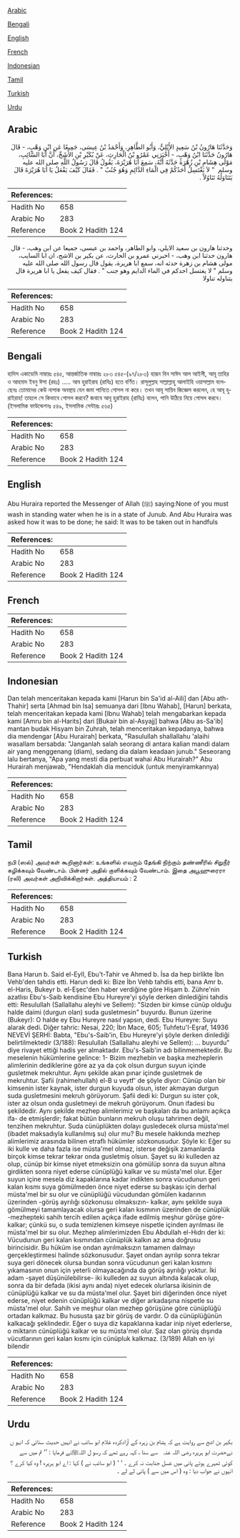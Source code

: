 [Arabic](#arabic)

[Bengali](#bengali)

[English](#english)

[French](#french)

[Indonesian](#indonesian)

[Tamil](#tamil)

[Turkish](#turkish)

[Urdu](#urdu)

## Arabic


<div dir="rtl" lang="ar" style={{fontSize:'larger',backgroundColor:'#f8f9fa',padding:20}}>
وَحَدَّثَنَا هَارُونُ بْنُ سَعِيدٍ الأَيْلِيُّ، وَأَبُو الطَّاهِرِ، وَأَحْمَدُ بْنُ عِيسَى، جَمِيعًا عَنِ ابْنِ وَهْبٍ، - قَالَ هَارُونُ حَدَّثَنَا ابْنُ وَهْبٍ، - أَخْبَرَنِي عَمْرُو بْنُ الْحَارِثِ، عَنْ بُكَيْرِ بْنِ الأَشَجِّ، أَنَّ أَبَا السَّائِبِ، مَوْلَى هِشَامِ بْنِ زُهْرَةَ حَدَّثَهُ أَنَّهُ، سَمِعَ أَبَا هُرَيْرَةَ، يَقُولُ قَالَ رَسُولُ اللَّهِ صلى الله عليه وسلم ‏ "‏ لاَ يَغْتَسِلُ أَحَدُكُمْ فِي الْمَاءِ الدَّائِمِ وَهُوَ جُنُبٌ ‏"‏ ‏.‏ فَقَالَ كَيْفَ يَفْعَلُ يَا أَبَا هُرَيْرَةَ قَالَ يَتَنَاوَلُهُ تَنَاوُلاً ‏.‏
</div>
<div style={{backgroundColor:'#f8f9fa',padding:20, marginBottom: 10}}><table> <thead> <tr> <th>References:</th> <th></th> </tr> </thead> <tbody><tr><td>Hadith No</td><td>658</td></tr><tr><td>Arabic No</td><td>283</td></tr><tr><td>Reference</td><td>Book 2 Hadith 124</td></tr></tbody></table></div>


<div dir="rtl" lang="ar" style={{fontSize:'larger',backgroundColor:'#f8f9fa',padding:20}}>
وحدثنا هارون بن سعيد الايلي، وابو الطاهر، واحمد بن عيسى، جميعا عن ابن وهب، - قال هارون حدثنا ابن وهب، - اخبرني عمرو بن الحارث، عن بكير بن الاشج، ان ابا السايب، مولى هشام بن زهرة حدثه انه، سمع ابا هريرة، يقول قال رسول الله صلى الله عليه وسلم " لا يغتسل احدكم في الماء الدايم وهو جنب " . فقال كيف يفعل يا ابا هريرة قال يتناوله تناولا
</div>
<div style={{backgroundColor:'#f8f9fa',padding:20, marginBottom: 10}}><table> <thead> <tr> <th>References:</th> <th></th> </tr> </thead> <tbody><tr><td>Hadith No</td><td>658</td></tr><tr><td>Arabic No</td><td>283</td></tr><tr><td>Reference</td><td>Book 2 Hadith 124</td></tr></tbody></table></div>

## Bengali


<div dir="ltr" lang="bn" style={{fontSize:'larger',backgroundColor:'#f8f9fa',padding:20}}>
হাদিস একাডেমি নাম্বারঃ ৫৪৫, আন্তর্জাতিক নাম্বারঃ ২৮৩ ৫৪৫-(৯৭/২৮৩) হারূন বিন সাঈদ আল আইলী, আবূ তাহির ও আহমাদ ইবনু ঈসা (রহঃ) ..... আব হুরাইরাহ (রাযিঃ) হতে বর্ণিত। রাসূলুল্লাহ সাল্লাল্লাহু আলাইহি ওয়াসাল্লাম বলেছেনঃ তোমাদের কেউ নাপাক অবস্থায় যেন জমা পানিতে গোসল না করে। তখন আবূ সায়িব জিজ্ঞেস করলেন, হে আবূ হুরাইরাহ! তাহলে সে কিভাবে গোসল করবে? জবাবে আবূ হুরাইরাহ (রাযিঃ) বলেন, পানি উঠিয়ে নিয়ে গোসল করবে। (ইসলামিক ফাউন্ডেশনঃ ৫৪৯, ইসলামিক সেন্টারঃ ৫৬৫)
</div>
<div style={{backgroundColor:'#f8f9fa',padding:20, marginBottom: 10}}><table> <thead> <tr> <th>References:</th> <th></th> </tr> </thead> <tbody><tr><td>Hadith No</td><td>658</td></tr><tr><td>Arabic No</td><td>283</td></tr><tr><td>Reference</td><td>Book 2 Hadith 124</td></tr></tbody></table></div>

## English


<div dir="ltr" lang="en" style={{fontSize:'larger',backgroundColor:'#f8f9fa',padding:20}}>
Abu Huraira reported the Messenger of Allah (ﷺ) saying:None of you must wash in standing water when he is in a state of Junub. And Abu Huraira was asked how it was to be done; he said: It was to be taken out in handfuls
</div>
<div style={{backgroundColor:'#f8f9fa',padding:20, marginBottom: 10}}><table> <thead> <tr> <th>References:</th> <th></th> </tr> </thead> <tbody><tr><td>Hadith No</td><td>658</td></tr><tr><td>Arabic No</td><td>283</td></tr><tr><td>Reference</td><td>Book 2 Hadith 124</td></tr></tbody></table></div>

## French


<div dir="ltr" lang="fr" style={{fontSize:'larger',backgroundColor:'#f8f9fa',padding:20}}>

</div>
<div style={{backgroundColor:'#f8f9fa',padding:20, marginBottom: 10}}><table> <thead> <tr> <th>References:</th> <th></th> </tr> </thead> <tbody><tr><td>Hadith No</td><td>658</td></tr><tr><td>Arabic No</td><td>283</td></tr><tr><td>Reference</td><td>Book 2 Hadith 124</td></tr></tbody></table></div>

## Indonesian


<div dir="ltr" lang="id" style={{fontSize:'larger',backgroundColor:'#f8f9fa',padding:20}}>
Dan telah menceritakan kepada kami [Harun bin Sa'id al-Aili] dan [Abu ath-Thahir] serta [Ahmad bin Isa] semuanya dari [Ibnu Wahab], [Harun] berkata, telah menceritakan kepada kami [Ibnu Wahab] telah mengabarkan kepada kami [Amru bin al-Harits] dari [Bukair bin al-Asyajj] bahwa [Abu as-Sa'ib] mantan budak Hisyam bin Zuhrah, telah menceritakan kepadanya, bahwa dia mendengar [Abu Hurairah] berkata, "Rasulullah shallallahu 'alaihi wasallam bersabda: "Janganlah salah seorang di antara kalian mandi dalam air yang menggenang (diam), sedang dia dalam keadaan junub." Seseorang lalu bertanya, "Apa yang mesti dia perbuat wahai Abu Hurairah?" Abu Hurairah menjawab, "Hendaklah dia menciduk (untuk menyiramkannya)
</div>
<div style={{backgroundColor:'#f8f9fa',padding:20, marginBottom: 10}}><table> <thead> <tr> <th>References:</th> <th></th> </tr> </thead> <tbody><tr><td>Hadith No</td><td>658</td></tr><tr><td>Arabic No</td><td>283</td></tr><tr><td>Reference</td><td>Book 2 Hadith 124</td></tr></tbody></table></div>

## Tamil


<div dir="ltr" lang="ta" style={{fontSize:'larger',backgroundColor:'#f8f9fa',padding:20}}>
நபி (ஸல்) அவர்கள் கூறினார்கள்: உங்களில் எவரும் தேங்கி நிற்கும் தண்ணீரில் சிறுநீர் கழிக்கவும் வேண்டாம். பின்னர் அதில் குளிக்கவும் வேண்டாம். இதை அபூஹுரைரா (ரலி) அவர்கள் அறிவிக்கிறார்கள். அத்தியாயம் : 2
</div>
<div style={{backgroundColor:'#f8f9fa',padding:20, marginBottom: 10}}><table> <thead> <tr> <th>References:</th> <th></th> </tr> </thead> <tbody><tr><td>Hadith No</td><td>658</td></tr><tr><td>Arabic No</td><td>283</td></tr><tr><td>Reference</td><td>Book 2 Hadith 124</td></tr></tbody></table></div>

## Turkish


<div dir="ltr" lang="tr" style={{fontSize:'larger',backgroundColor:'#f8f9fa',padding:20}}>
Bana Harun b. Said el-EylI, Ebu't-Tahir ve Ahmed b. İsa da hep birlikte İbn Vehb'den tahdis etti. Harun dedi ki: Bize İbn Vehb tahdis etti, bana Amr b. el-Haris, Bukeyr b. el-Eşec'den haber verdiğine göre Hişam b. Zühre'nin azatlısı Ebu's-Saib kendisine Ebu Hureyre'yi şöyle derken dinlediğini tahdis etti: Resulullah (Sallallahu aleyhi ve Sellem): "Sizden bir kimse cünüp olduğu halde daimi (durgun olan) suda gusletmesin" buyurdu. Bunun üzerine (Bukeyr): O halde ey Ebu Hureyre nasıl yapsın, dedi. Ebu Hureyre: Suyu alarak dedi. Diğer tahric: Nesai, 220; İbn Mace, 605; Tuhfetu'I-Eşraf, 14936 NEVEVİ ŞERHİ: Babta, "Ebu's-Saib'in, Ebu Hureyre'yi şöyle derken dinlediği belirtilmektedir (3/188): Resulullah (Sallallahu aleyhi ve Sellem): ... buyurdu" diye rivayet ettiği hadis yer almaktadır. Ebu's-Saib'in adı bilinmemektedir. Bu meselenin hükümlerine gelince: 1- Bizim mezhebin ve başka mezheplerin alimlerinin dediklerine göre az ya da çok olsun durgun suyun içinde gusletmek mekruhtur. Aynı şekilde akan pınar içinde gusletmek de mekruhtur. Şafii (rahimehullah) el-B u veytf' de şöyle diyor: Cünüp olan bir kimsenin ister kaynak, ister durgun kuyuda olsun, ister akmayan durgun suda gusletmesini mekruh görüyorum. Şafii dedi ki: Durgun su ister çok, ister az olsun onda gusletmeyi de mekruh görüyorum. Onun ifadesi bu şekildedir. Aynı şekilde mezhep alimlerimiz ve başkaları da bu anlamı açıkça ifa- de etmişlerdir; fakat bütün bunların mekruh oluşu tahrimen değil, tenzihen mekruhtur. Suda cünüplükten dolayı gusledecek olursa müsta'mel (ibadet maksadıyla kullanılmış su) olur mu? Bu mesele hakkında mezhep alimlerimiz arasında bilinen etraflı hükümler sözkonusudur. Şöyle ki: Eğer su iki kulle ve daha fazla ise müsta'mel olmaz, isterse değişik zamanlarda birçok kimse tekrar tekrar onda gusletmiş olsun. Şayet su iki kulleden az olup, cünüp bir kimse niyet etmeksizin ona gömülüp sonra da suyun altına girdikten sonra niyet ederse cünüplüğü kalkar ve su müsta'mel olur. Eğer suyun içine mesela diz kapaklarına kadar indikten sonra vücudunun geri kalan kısmı suya gömülmeden önce niyet ederse su başkası için derhal müsta'mel bir su olur ve cünüplüğü vücudundan gömülen kadarının üzerinden -görüş ayrılığı sözkonusu olmaksızın- kalkar, aynı şekilde suya gömülmeyi tamamlayacak olursa geri kalan kısmının üzerinden de cünüplük -mezhepteki sahih tercih edilen açıkça ifade edilmiş meşhur görüşe göre- kalkar; çünkü su, o suda temizlenen kimseye nispetle içinden ayrılması ile müsta'mel bir su olur. Mezhep alimlerimizden Ebu Abdullah el-Hıdrı der ki: Vücudunun geri kalan kısmından cünüplük kalkın az ama doğrusu birincisidir. Bu hüküm ise ondan ayrılmaksızın tamamen dalmayı gerçekleştirmesi halinde sözkonusudur. Şayet ondan ayrılıp sonra tekrar suya geri dönecek olursa bundan sonra vücudunun geri kalan kısmını yıkamasının onun için yeterli olmayacağında da görüş ayrılığı yoktur. İki adam -şayet düşünülebilirse- iki kulleden az suyun altında kalacak olup, sonra da bir defada (ikisi aynı anda) niyet edecek olurlarsa ikisinin de cünüplüğü kalkar ve su da müsta'mel olur. Şayet biri diğerinden önce niyet ederse, niyet edenin cünüplüğü kalkar ve diğer arkadaşına nispetle su müsta'mel olur. Sahih ve meşhur olan mezhep görüşüne göre cünüplüğü ortadan kalkmaz. Bu hususta şaz bir görüş de vardır. O da cünüplüğünün kalkacağı şeklindedir. Eğer o suya diz kapaklarına kadar inip niyet ederlerse, o miktarın cünüplüğü kalkar ve su müsta'mel olur. Şaz olan görüş dışında vücutlarının geri kalan kısmı için cünüpluk kalkmaz. (3/189) Allah en iyi bilendir
</div>
<div style={{backgroundColor:'#f8f9fa',padding:20, marginBottom: 10}}><table> <thead> <tr> <th>References:</th> <th></th> </tr> </thead> <tbody><tr><td>Hadith No</td><td>658</td></tr><tr><td>Arabic No</td><td>283</td></tr><tr><td>Reference</td><td>Book 2 Hadith 124</td></tr></tbody></table></div>

## Urdu


<div dir="rtl" lang="ur" style={{fontSize:'larger',backgroundColor:'#f8f9fa',padding:20}}>
بکیر بن اشج سے روایت ہے کہ ہشام بن زہرہ کے آزادکردہ غلام ابو سائب نے انہیں حدیث سنائی کہ انہو ں نےحضرت ابو ہریرہ ‌رضی ‌اللہ ‌عنہ ‌ ‌ سے سنا ، کہہ رہے تھے کہ رسو ل اللہﷺنے فرمایا : ’’ تم میں سے کوئی ٹھہرے ہوئے پانی میں غسل جنابت نہ کرے ۔ ‘ ‘ ( ابو سائب نے ) کہا : اے ابو ہریرہ ! وہ کیا کرے ؟ انہوں نے جواب دیا : وہ ( اس میں سے ) پانی لے لے ۔
</div>
<div style={{backgroundColor:'#f8f9fa',padding:20, marginBottom: 10}}><table> <thead> <tr> <th>References:</th> <th></th> </tr> </thead> <tbody><tr><td>Hadith No</td><td>658</td></tr><tr><td>Arabic No</td><td>283</td></tr><tr><td>Reference</td><td>Book 2 Hadith 124</td></tr></tbody></table></div>